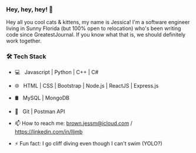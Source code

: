 ### Hey, hey, hey! 👋

Hey all you cool cats & kittens, my name is Jessica! I'm a software engineer living in Sunny Florida (but 100% open to relocation) who's been writing code since GreatestJournal. If you know what that is, we should definitely work together. 

<h3>🛠 Tech Stack</h3>

- 💻 &nbsp; Javascript | Python | C++ | C# 
- 🌐 &nbsp; HTML | CSS | Bootstrap | Node.js | ReactJS | Express.js
- 🛢 &nbsp; MySQL | MongoDB
- 🔧 &nbsp; Git | Postman API 

- 📫 How to reach me: brown.jessm@icloud.com / https://linkedin.com/in/lljmb
- ⚡ Fun fact: I go cliff diving even though I can't swim (YOLO?)
